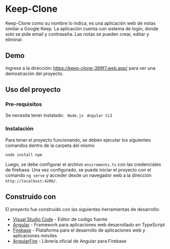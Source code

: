 # Keep-Clone

Keep-Clone como su nombre lo indica, es una aplicación web de notas similar a Google Keep. La aplicación cuenta con sistema de login, donde solo se pide email y contraseña. Las notas se pueden crear, editar y eliminar.

## Demo

Ingrese a la dirección: https://keep-clone-399f7.web.app/ para ver una demostración del proyecto.

## Uso del proyecto

### Pre-requisitos

Se necesita tener instalado:
``` Node.js``` 
``` Angular CLI``` 

### Instalación

Para tener el proyecto funcionando, se deben ejecutar los siguientes comandos dentro de la carpeta del mismo

```
node install npm
```

Luego, se debe configurar el archivo `enviroments.ts` con las credenciales de firebase. Una vez configurado, se puede iniciar el proyecto con el comando `ng serve` y acceder desde un navegador web a la dirección `http://localhost:4200/`.


## Construido con

El proyecto fue construido con las siguientes herramientas de desarrollo:

* [Visual Studio Code](https://code.visualstudio.com) - Editor de codigo fuente 
* [Angular](https://angular.io/) - Framework para aplicaciones web desarrollado en TypeScript
* [Firebase](https://firebase.google.com/?hl=es) - Plataforma para el desarrollo de aplicaciones web y aplicaciones móviles
* [AngularFire](https://github.com/angular/angularfire) - Librería oficial de Angular para Firebase
